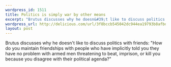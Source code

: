 ```yaml
--- 
wordpress_id: 1511
title: Politics is simply war by other means
excerpt: "Brutus discusses why he doesn&#39;t like to discuss politics with friends: &quot;How do you maintain friendships with people who have implicitly told you they have no problem with armed men threatening to beat, imprison, or kill you because you disagree with their political agenda?&quot;"
wordpress_url: http://delicious.com/url/3f8bccb545042dc944ea19793b8afbd7#jeremy6d
layout: post
---
```

Brutus discusses why he doesn&#039;t like to discuss politics with friends: &quot;How do you maintain friendships with people who have implicitly told you they have no problem with armed men threatening to beat, imprison, or kill you because you disagree with their political agenda?&quot;
